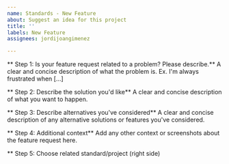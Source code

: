 ```yaml
---
name: Standards - New Feature
about: Suggest an idea for this project
title: ''
labels: New Feature
assignees: jordijoangimenez

---
```


** Step 1: Is your feature request related to a problem? Please describe.**
A clear and concise description of what the problem is. Ex. I'm always frustrated when [...]

** Step 2: Describe the solution you'd like**
A clear and concise description of what you want to happen.

** Step 3: Describe alternatives you've considered**
A clear and concise description of any alternative solutions or features you've considered.

** Step 4: Additional context**
Add any other context or screenshots about the feature request here.

** Step 5: Choose related standard/project (right side)
